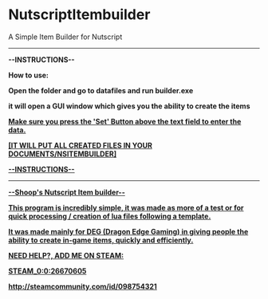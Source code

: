 # NutscriptItembuilder
A Simple Item Builder for Nutscript

-------------------------------------------------------------
<b> --INSTRUCTIONS--

<b> How to use:

<b> Open the folder and go to datafiles and run builder.exe

<b> it will open a GUI window which gives you the ability to create the items

<u> Make sure you press the 'Set' Button above the text field to enter the data.

<b> [IT WILL PUT ALL CREATED FILES IN YOUR DOCUMENTS/NSITEMBUILDER]

<b> --INSTRUCTIONS--

-------------------------------------------------------------
--Shoop's Nutscript Item builder--

This program is incredibly simple, it was made as more of a test or for quick processing / creation of lua files
following a template.

It was made mainly for DEG (Dragon Edge Gaming) in giving people the ability to create in-game items, quickly
and efficiently.



NEED HELP?, ADD ME ON STEAM:    

STEAM_0:0:26670605

http://steamcommunity.com/id/098754321
